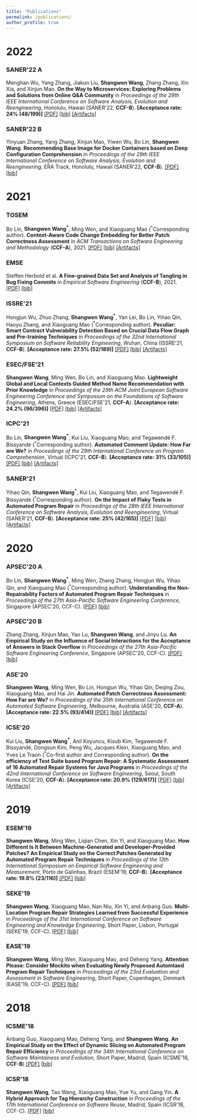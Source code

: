 ```yaml
---
title: "Publications"
permalink: /publications/
author_profile: true
---
```


# 2022

### SANER'22 A
Menghan Wu, Yang Zhang, Jiakun Liu, **Shangwen Wang**, Zhang Zhang, Xin Xia, and Xinjun Mao.
**On the Way to Microservices: Exploring Problems and Solutions from Online Q&A Community**
in *Proceedings of the 29th IEEE International Conference on Software Analysis, Evolution and Reengineering*, Honolulu, Hawaii (SANER'22, **CCF-B**).
**[Acceptance rate: 24% (48/199)]**
[[PDF]](http://shangwenwang.github.io/files/SANER-22A.pdf)  [[bib]](http://shangwenwang.github.io/files/SANER-22A.txt) [[Artifacts]](https://doi.org/10.5281/zenodo.5574860)
### SANER'22 B
Yinyuan Zhang, Yang Zhang, Xinjun Mao, Yiwen Wu, Bo Lin, **Shangwen Wang**.
**Recommending Base Image for Docker Containers based on Deep Configuration Comprehension**
in *Proceedings of the 29th IEEE International Conference on Software Analysis, Evolution and Reengineering*, ERA Track, Honolulu, Hawaii (SANER'22, **CCF-B**).
[[PDF]](http://shangwenwang.github.io/files/SANER-22B.pdf)  [[bib]](http://shangwenwang.github.io/files/SANER-22B.txt)

# 2021

### TOSEM
Bo Lin, **Shangwen Wang<sup>\*</sup>**, Ming Wen, and Xiaoguang Mao (<sup>\*</sup>Corresponding author).
**Context-Aware Code Change Embedding for Better Patch Correctness Assessment**
in *ACM Transactions on Software Engineering and Methodology* (**CCF-A**), 2021.
[[PDF]](http://shangwenwang.github.io/files/TOSEM-21.pdf)  [[bib]](http://shangwenwang.github.io/files/TOSEM-21.txt)  [[Artifacts]](https://github.com/Ringbo/Cache)
### EMSE
Steffen Herbold et al.
**A Fine-grained Data Set and Analysis of Tangling in Bug Fixing Commits**
in *Empirical Software Engineering* (**CCF-B**), 2021.
[[PDF]](http://shangwenwang.github.io/files/EMSE-21.pdf)  [[bib]](http://shangwenwang.github.io/files/EMSE-21.txt)
### ISSRE'21
Hongjun Wu, Zhuo Zhang, **Shangwen Wang<sup>\*</sup>**, Yan Lei, Bo Lin, Yihao Qin, Haoyu Zhang, and Xiaoguang Mao (<sup>\*</sup>Corresponding author).
**Peculiar: Smart Contract Vulnerability Detection Based on Crucial Data Flow Graph and Pre-training Techniques**
in *Proceedings of the 32nd International Symposium on Software Reliability Engineering*, Wuhan, China (ISSRE'21, **CCF-B**).
**[Acceptance rate: 27.5% (52/189)]**
[[PDF]](http://shangwenwang.github.io/files/ISSRE-21.pdf)  [[bib]](http://shangwenwang.github.io/files/ISSRE-21.txt)  [[Artifacts]](https://github.com/wuhongjun15/Peculiar)
### ESEC/FSE'21
**Shangwen Wang**, Ming Wen, Bo Lin, and Xiaoguang Mao.
**Lightweight Global and Local Contexts Guided Method Name Recommendation with Prior Knowledge**
in *Proceedings of the 29th ACM Joint European Software Engineering Conference and Symposium on the Foundations of Software Engineering*, Athens, Greece (ESEC/FSE'21, **CCF-A**).
**[Acceptance rate: 24.2% (96/396)]**
[[PDF]](http://shangwenwang.github.io/files/FSE-21.pdf)  [[bib]](http://shangwenwang.github.io/files/FSE-21.txt)  [[Artifacts]](https://github.com/ShangwenWang/Cognac)
### ICPC'21
Bo Lin, **Shangwen Wang<sup>\*</sup>**, Kui Liu, Xiaoguang Mao, and Tegawendé F. Bissyandé (<sup>\*</sup>Corresponding author).
**Automated Comment Update: How Far are We?**
in *Proceedings of the 29th International Conference on Program Comprehension*, Virtual (ICPC'21, **CCF-B**).
**[Acceptance rate: 31% (33/105)]**
[[PDF]](http://shangwenwang.github.io/files/ICPC-21.pdf)  [[bib]](http://shangwenwang.github.io/files/ICPC-21.txt)  [[Artifacts]](https://github.com/Ringbo/HebCup)
### SANER'21
Yihao Qin, **Shangwen Wang<sup>\*</sup>**, Kui Liu, Xiaoguang Mao, and Tegawendé F. Bissyandé (<sup>\*</sup>Corresponding author).
**On the Impact of Flaky Tests in Automated Program Repair**
in *Proceedings of the 28th IEEE International Conference on Software Analysis, Evolution and Reengineering*, Virtual (SANER'21, **CCF-B**).
**[Acceptance rate: 25% (42/165)]**
[[PDF]](http://shangwenwang.github.io/files/SANER-21.pdf)  [[bib]](http://shangwenwang.github.io/files/SANER-21.txt)  [[Artifacts]](http://doi.org/10.5281/zenodo.4139498) 

# 2020

### APSEC'20 A
Bo Lin, **Shangwen Wang<sup>\*</sup>**, Ming Wen, Zhang Zhang, Hongjun Wu, Yihao Qin, and Xiaoguang Mao (<sup>\*</sup>Corresponding author).
**Understanding the Non-Repairability Factors of Automated Program Repair Techniques**
in *Proceedings of the 27th Asia-Pacific Software Engineering Conference*, Singapore (APSEC'20, CCF-C).
[[PDF]](http://shangwenwang.github.io/files/APSEC-20A.pdf)  [[bib]](http://shangwenwang.github.io/files/APSEC-20A.txt)
### APSEC'20 B
Zhang Zhang, Xinjun Mao, Yao Lu, **Shangwen Wang**, and Jinyu Lu.
**An Empirical Study on the Influence of Social Interactions for the Acceptance of Answers in Stack Overflow**
in *Proceedings of the 27th Asia-Pacific Software Engineering Conference*, Singapore (APSEC'20, CCF-C).
[[PDF]](http://shangwenwang.github.io/files/APSEC-20B.pdf)  [[bib]](http://shangwenwang.github.io/files/APSEC-20B.txt)
### ASE'20
**Shangwen Wang**, Ming Wen, Bo Lin, Hongjun Wu, Yihao Qin, Deqing Zou, Xiaoguang Mao, and Hai Jin.
**Automated Patch Correctness Assessment: How Far are We?**
in *Proceedings of the 35th International Conference on Automated Software Engineering*, Melbourne, Australia (ASE'20, **CCF-A**).
**[Acceptance rate: 22.5% (93/414)]**
[[PDF]](http://shangwenwang.github.io/files/ASE-20.pdf)  [[bib]](http://shangwenwang.github.io/files/ASE-20.txt)  [[Artifacts]](http://doi.org/10.5281/zenodo.3730599)
### ICSE'20
Kui Liu, **Shangwen Wang<sup>\*</sup>**, Anil Koyuncu, Kisub Kim, Tegawendé F. Bissyandé, Dongsun Kim, Peng Wu, Jacques Klein, Xiaoguang Mao, and Yves Le Traon (<sup>\*</sup>Co-first author and Corresponding author).
**On the efficiency of Test Suite based Program Repair: A Systematic Assessment of 16 Automated Repair Systems for Java Programs**
in *Proceedings of the 42nd International Conference on Software Engineering*, Seoul, South Korea (ICSE'20, **CCF-A**).
**[Acceptance rate: 20.9% (129/617)]**
[[PDF]](http://shangwenwang.github.io/files/ICSE-20.pdf)  [[bib]](http://shangwenwang.github.io/files/ICSE-20.txt)  [[Artifacts]](http://doi.org/10.5281/zenodo.3678960)

# 2019

### ESEM'19
**Shangwen Wang**, Ming Wen, Liqian Chen, Xin Yi, and Xiaoguang Mao.
**How Different Is It Between Machine-Generated and Developer-Provided Patches? An Empirical Study on the Correct Patches Generated by Automated Program Repair Techniques**
in *Proceedings of the 13th International Symposium on Empirical Software Engineering and Measurement*, Porto de Galinhas, Brazil (ESEM'19, **CCF-B**).
**[Acceptance rate: 19.8% (23/116)]**
[[PDF]](http://shangwenwang.github.io/files/ESEM-19.pdf)  [[bib]](http://shangwenwang.github.io/files/ESEM-19.txt)
### SEKE'19
**Shangwen Wang**, Xiaoguang Mao, Nan Niu, Xin Yi, and Anbang Guo.
**Multi-Location Program Repair Strategies Learned from Successful Experience**
in *Proceedings of the 31st International Conference on Software Engineering and Knowledge Engineering*, Short Paper, Lisbon, Portugal (SEKE'19, CCF-C).
[[PDF]](http://shangwenwang.github.io/files/SEKE-19.pdf)  [[bib]]()
### EASE'19
**Shangwen Wang**, Ming Wen, Xiaoguang Mao, and Deheng Yang.
**Attention Please: Consider Mockito when Evaluating Newly Proposed Automtaed Program Repair Techniques**
in *Proceedings of the 23rd Evaluation and Assessment in Software Engineering*, Short Paper, Copenhagen, Denmark (EASE'19, CCF-C).
[[PDF]](http://shangwenwang.github.io/files/EASE-19.pdf)  [[bib]](http://shangwenwang.github.io/files/EASE-19.txt)

# 2018

### ICSME'18
Anbang Guo, Xiaoguang Mao, Deheng Yang, and **Shangwen Wang**.
**An Empirical Study on the Effect of Dynamic Slicing on Automated Program Repair Efficiency**
in *Proceedings of the 34th International Conference on Software Maintainess and Evolution*, Short Paper, Madrid, Spain (ICSME'18, **CCF-B**)
[[PDF]](http://shangwenwang.github.io/files/ICSME-18.pdf)  [[bib]](http://shangwenwang.github.io/files/ICSME-18.txt)
### ICSR'18
**Shangwen Wang**, Tao Wang, Xiaoguang Mao, Yue Yu, and Gang Yin.
**A Hybrid Approach for Tag Hierarchy Construction**
in *Proceedings of the 17th International Conference on Software Reuse*, Madrid, Spain (ICSR'18, CCF-C).
[[PDF]](http://shangwenwang.github.io/files/ICSR-18.pdf)  [[bib]](http://shangwenwang.github.io/files/ICSR-18.txt)
